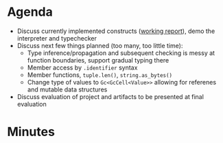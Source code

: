 # Agenda

- Discuss currently implemented constructs ([working report](/formal-docs/working-report.md)), demo the interpreter and typechecker
- Discuss next few things planned (too many, too little time):
  - Type inference/propagation and subsequent checking is messy at function boundaries, support gradual typing there
  - Member access by `.identifier` syntax
  - Member functions, `tuple.len()`, `string.as_bytes()`
  - Change type of values to `Gc<GcCell<Value>>` allowing for referenes and mutable data structures
- Discuss evaluation of project and artifacts to be presented at final evaluation

# Minutes
